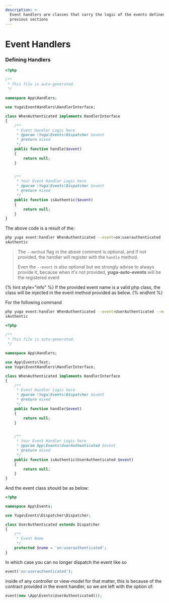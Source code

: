 ```yaml
---
description: >-
  Event handlers are classes that carry the logic of the events defined in
  previous sections
---
```


# Event Handlers

### Defining Handlers

```php
<?php

/**
 * This file is auto-generated.
 */
 
namespace App\Handlers;

use Yuga\EventHandlers\HandlerInterface;

class WhenAuthenticated implements HandlerInterface
{
	/**
	 * Event Handler Logic here
	 * @param \Yuga\Events\Dispatcher $event
	 * @return mixed
	 */
	public function handle($event)
	{
		return null;
	}


	/**
	 * Your Event Handler Logic here
	 * @param \Yuga\Events\Dispatcher $event
	 * @return mixed
	 */
	public function isAuthentic($event)
	{
		return null;
	}
}
```

The above code is a result of the:

```bash
php yuga event:handler WhenAuthenticated --event=on:userauthenticated --method=i
sAuthentic
```

> The `--method` flag in the above comment is optional, and if not provided, the handler will register with the `handle` method.
>
> Even the `--event` is also optional but we strongly advise to always provide it, because when it's not provided, **yuga-auto-events** will be the registered event

{% hint style="info" %}
If the provided event name is a valid php class, the class will be injected in the event method provided as below.
{% endhint %}

For the following command

```bash
php yuga event:handler WhenAuthenticated --event=UserAuthenticated --method=i
sAuthentic
```

```php
<?php

/**
 * This file is auto-generated.
 */
 
namespace App\Handlers;

use App\Events\Test;
use Yuga\EventHandlers\HandlerInterface;

class WhenAuthenticated implements HandlerInterface
{
	/**
	 * Event Handler Logic here
	 * @param \Yuga\Events\Dispatcher $event
	 * @return mixed
	 */
	public function handle($event)
	{
		return null;
	}


	/**
	 * Your Event Handler Logic here
	 * @param App\Events\UserAuthenticated $event
	 * @return mixed
	 */
	public function isAuthentic(UserAuthenticated $event)
	{
		return null;
	}
}
```

And the event class should be as below:

```php
<?php

namespace App\Events;

use Yuga\Events\Dispatcher\Dispatcher;

class UserAuthenticated extends Dispatcher
{
    /**
     * Event Name
     */
    protected $name = 'on:userauthenticated';
}
```

In which case you can no longer dispatch the event like so

```php
event('on:userauthenticated');
```

inside of any controller or view-model for that matter, this is because of the contract provided in the event handler, so we are left with the option of:

```php
event(new \App\Events\UserAuthenticated());
```



